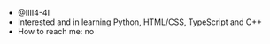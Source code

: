 - @IIII4-4I
- Interested and in learning Python, HTML/CSS, TypeScript and C++
- How to reach me: no

<!---
This is a ✨ special ✨ repository because its `README.md` (this file) appears on your GitHub profile.
You can click the Preview link to take a look at your changes.
--->
